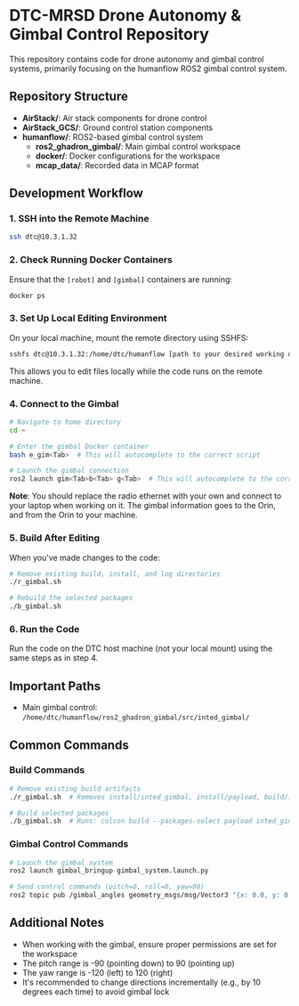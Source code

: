 # DTC-MRSD Drone Autonomy & Gimbal Control Repository

This repository contains code for drone autonomy and gimbal control systems, primarily focusing on the humanflow ROS2 gimbal control system.

## Repository Structure

- **AirStack/**: Air stack components for drone control
- **AirStack_GCS/**: Ground control station components
- **humanflow/**: ROS2-based gimbal control system
  - **ros2_ghadron_gimbal/**: Main gimbal control workspace
  - **docker/**: Docker configurations for the workspace
  - **mcap_data/**: Recorded data in MCAP format

## Development Workflow

### 1. SSH into the Remote Machine

```bash
ssh dtc@10.3.1.32
```

### 2. Check Running Docker Containers

Ensure that the `[robot]` and `[gimbal]` containers are running:

```bash
docker ps
```

### 3. Set Up Local Editing Environment

On your local machine, mount the remote directory using SSHFS:

```bash
sshfs dtc@10.3.1.32:/home/dtc/humanflow [path to your desired working directory]/mount
```

This allows you to edit files locally while the code runs on the remote machine.

### 4. Connect to the Gimbal

```bash
# Navigate to home directory
cd ~

# Enter the gimbal Docker container
bash e_gim<Tab>  # This will autocomplete to the correct script

# Launch the gimbal connection
ros2 launch gim<Tab>b<Tab> g<Tab>  # This will autocomplete to the correct launch file
```

**Note**: You should replace the radio ethernet with your own and connect to your laptop when working on it. The gimbal information goes to the Orin, and from the Orin to your machine.

### 5. Build After Editing

When you've made changes to the code:

```bash
# Remove existing build, install, and log directories
./r_gimbal.sh

# Rebuild the selected packages
./b_gimbal.sh
```

### 6. Run the Code

Run the code on the DTC host machine (not your local mount) using the same steps as in step 4.

## Important Paths

- Main gimbal control: `/home/dtc/humanflow/ros2_ghadron_gimbal/src/inted_gimbal/`

## Common Commands

### Build Commands
```bash
# Remove existing build artifacts
./r_gimbal.sh  # Removes install/inted_gimbal, install/payload, build/inted_gimbal, build/payload

# Build selected packages
./b_gimbal.sh  # Runs: colcon build --packages-select payload inted_gimbal
```

### Gimbal Control Commands
```bash
# Launch the gimbal system
ros2 launch gimbal_bringup gimbal_system.launch.py

# Send control commands (pitch=0, roll=0, yaw=90)
ros2 topic pub /gimbal_angles geometry_msgs/msg/Vector3 "{x: 0.0, y: 0.0, z: 90.0}"
```

## Additional Notes

- When working with the gimbal, ensure proper permissions are set for the workspace
- The pitch range is -90 (pointing down) to 90 (pointing up)
- The yaw range is -120 (left) to 120 (right)
- It's recommended to change directions incrementally (e.g., by 10 degrees each time) to avoid gimbal lock 